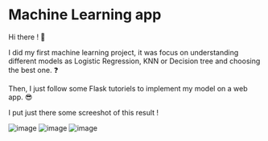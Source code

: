 # Machine Learning app 
Hi there ! 👋

I did my first machine learning project, it was focus on understanding different models as Logistic Regression, KNN or Decision tree and choosing the best one. ❓

Then, I just follow some Flask tutoriels to implement my model on a web app. 😎

I put just there some screeshot of this result ! 

![image](https://github.com/TomTremerel/LogisticRegression_Model_Credit.github/assets/156415815/093b02a6-c183-4e33-8174-28d3990bccab)
![image](https://github.com/TomTremerel/LogisticRegression_Model_Credit.github/assets/156415815/fa1e2cdc-5cef-4a7c-a16a-15a4c8a053b2)
![image](https://github.com/TomTremerel/LogisticRegression_Model_Credit.github/assets/156415815/ff62023f-d8cc-4407-8a4e-d00d7013526e)
